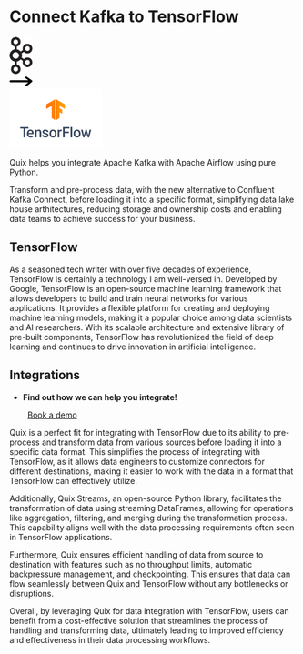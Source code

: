 # Connect Kafka to TensorFlow

<div class="connect-images cards blog-grid-card" markdown>
<div>
<img src="../images/kafka_logo.png" width="40px" />
</div>
<div>
<img src="../images/arrow.svg" width="40px" />
</div>
<div>
<img src="./images/tensorflow_1.jpg" />
</div>
</div>

Quix helps you integrate Apache Kafka with Apache Airflow using pure Python.

Transform and pre-process data, with the new alternative to Confluent Kafka Connect, before loading it into a specific format, simplifying data lake house arthitectures, reducing storage and ownership costs and enabling data teams to achieve success for your business.

## TensorFlow

As a seasoned tech writer with over five decades of experience, TensorFlow is certainly a technology I am well-versed in. Developed by Google, TensorFlow is an open-source machine learning framework that allows developers to build and train neural networks for various applications. It provides a flexible platform for creating and deploying machine learning models, making it a popular choice among data scientists and AI researchers. With its scalable architecture and extensive library of pre-built components, TensorFlow has revolutionized the field of deep learning and continues to drive innovation in artificial intelligence.

## Integrations

<div class="grid cards" markdown>

- __Find out how we can help you integrate!__

    <a class="md-button md-button--primary" href="https://share.hsforms.com/1iW0TmZzKQMChk0lxd_tGiw4yjw2?__hstc=175542013.2303933fbd746c0ac86d9ccbe9bc9100.1728383268831.1729603416735.1729620918855.31&__hssc=175542013.1.1729620918855&__hsfp=2132701734" target="_blank" style="margin:.5rem;">Book a demo</a>

</div>


Quix is a perfect fit for integrating with TensorFlow due to its ability to pre-process and transform data from various sources before loading it into a specific data format. This simplifies the process of integrating with TensorFlow, as it allows data engineers to customize connectors for different destinations, making it easier to work with the data in a format that TensorFlow can effectively utilize.

Additionally, Quix Streams, an open-source Python library, facilitates the transformation of data using streaming DataFrames, allowing for operations like aggregation, filtering, and merging during the transformation process. This capability aligns well with the data processing requirements often seen in TensorFlow applications.

Furthermore, Quix ensures efficient handling of data from source to destination with features such as no throughput limits, automatic backpressure management, and checkpointing. This ensures that data can flow seamlessly between Quix and TensorFlow without any bottlenecks or disruptions.

Overall, by leveraging Quix for data integration with TensorFlow, users can benefit from a cost-effective solution that streamlines the process of handling and transforming data, ultimately leading to improved efficiency and effectiveness in their data processing workflows.

